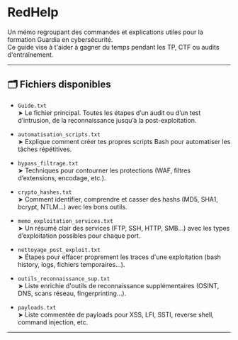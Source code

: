 # RedHelp

Un mémo regroupant des commandes et explications utiles pour la formation Guardia en cybersécurité.  
Ce guide vise à t'aider à gagner du temps pendant les TP, CTF ou audits d'entraînement.

---

## 🗂️ Fichiers disponibles

- `Guide.txt`  
  ➤ Le fichier principal. Toutes les étapes d’un audit ou d’un test d’intrusion, de la reconnaissance jusqu’à la post-exploitation.

- `automatisation_scripts.txt`  
  ➤ Explique comment créer tes propres scripts Bash pour automatiser les tâches répétitives.

- `bypass_filtrage.txt`  
  ➤ Techniques pour contourner les protections (WAF, filtres d’extensions, encodage, etc.).

- `crypto_hashes.txt`  
  ➤ Comment identifier, comprendre et casser des hashs (MD5, SHA1, bcrypt, NTLM…) avec les bons outils.

- `memo_exploitation_services.txt`  
  ➤ Un résumé clair des services (FTP, SSH, HTTP, SMB…) avec les types d’exploitation possibles pour chaque port.

- `nettoyage_post_exploit.txt`  
  ➤ Étapes pour effacer proprement les traces d'une exploitation (bash history, logs, fichiers temporaires…).

- `outils_reconnaissance_sup.txt`  
  ➤ Liste enrichie d'outils de reconnaissance supplémentaires (OSINT, DNS, scans réseau, fingerprinting…).

- `payloads.txt`  
  ➤ Liste commentée de payloads pour XSS, LFI, SSTI, reverse shell, command injection, etc.

---
